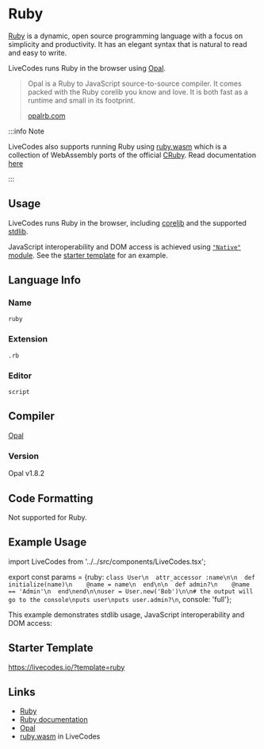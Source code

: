 # Ruby

[Ruby](https://ruby-lang.org/) is a dynamic, open source programming language with a focus on simplicity and productivity. It has an elegant syntax that is natural to read and easy to write.

LiveCodes runs Ruby in the browser using [Opal](https://opalrb.com/).

> Opal is a Ruby to JavaScript source-to-source compiler.
> It comes packed with the Ruby corelib you know and love.
> It is both fast as a runtime and small in its footprint.
>
> [opalrb.com](https://opalrb.com/)

:::info Note

LiveCodes also supports running Ruby using [ruby.wasm](https://github.com/ruby/ruby.wasm) which is a collection of WebAssembly ports of the official [CRuby](https://github.com/ruby/ruby). Read documentation [here](./ruby-wasm.md)

:::

## Usage

LiveCodes runs Ruby in the browser, including [corelib](https://opalrb.com/docs/api/v1.7.3/corelib/index.html) and the supported [stdlib](https://opalrb.com/docs/api/v1.7.3/stdlib/index.html).

JavaScript interoperability and DOM access is achieved using [`"Native"` module](https://opalrb.com/docs/api/v1.7.3/stdlib/Native). See the [starter template](#starter-template) for an example.

## Language Info

### Name

`ruby`

### Extension

`.rb`

### Editor

`script`

## Compiler

[Opal](https://opalrb.com/)

### Version

Opal v1.8.2

## Code Formatting

Not supported for Ruby.

## Example Usage

import LiveCodes from '../../src/components/LiveCodes.tsx';

export const params = {ruby: `class User\n  attr_accessor :name\n\n  def initialize(name)\n    @name = name\n  end\n\n  def admin?\n    @name == 'Admin'\n  end\nend\n\nuser = User.new('Bob')\n\n# the output will go to the console\nputs user\nputs user.admin?\n`, console: 'full'};

<LiveCodes params={params} height="80vh"></LiveCodes>

This example demonstrates stdlib usage, JavaScript interoperability and DOM access:

<LiveCodes template="ruby" height="80vh"></LiveCodes>

## Starter Template

https://livecodes.io/?template=ruby

## Links

- [Ruby](https://ruby-lang.org/)
- [Ruby documentation](https://ruby-lang.org/en/documentation/)
- [Opal](https://opalrb.com/)
- [ruby.wasm](./ruby-wasm.md) in LiveCodes
